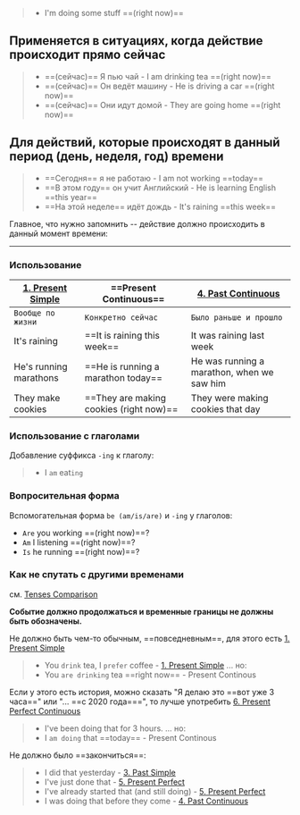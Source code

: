 > - I'm doing some stuff ==(right now)==

## Применяется в ситуациях, когда действие происходит прямо сейчас

> - ==(сейчас)== Я пью чай - I am drinking tea ==(right now)==
> - ==(сейчас)== Он ведёт машину - He is driving a car ==(right now)==
> - ==(сейчас)== Они идут домой - They are going home ==(right now)==

## Для действий, которые происходят в данный период (день, неделя, год) времени

> - ==Сегодня== я не работаю - I am not working ==today==
> - ==В этом году== он учит Английский - He is learning English ==this year==
> - ==На этой неделе== идёт дождь - It's raining ==this week==

Главное, что нужно запомнить -- действие должно происходить в данный момент времени:

-----

### Использование 

| [1. Present Simple](1.%20Present%20Simple.md) | ==Present Continuous== | [4. Past Continuous](4.%20Past%20Continuous.md) |
| - | - | - |
| `Вообще по жизни` | `Конкретно сейчас` | `Было раньше и прошло` |
| It's raining | ==It is raining this week== | It was raining last week |
| He's running marathons | ==He is running a marathon today== | He was running a marathon, when we saw him |
| They make cookies | ==They are making cookies (right now)== | They were making cookies that day |

### Использование с глаголами

Добавление суффикса `-ing` к глаголу:

> - I `am` eat`ing`

### Вопросительная форма

Вспомогательная форма `be (am/is/are)` и `-ing` у глаголов:

- `Are` you working ==(right now)==?
- `Am` I listening ==(right now)==?
- `Is` he running ==(right now)==?

### Как не спутать с другими временами

см. [Tenses Comparison](Tenses%20Comparison.md)

**Событие должно продолжаться и временные границы не должны быть обозначены.**

Не должно быть чем-то обычным, ==повседневным==, для этого есть [1. Present Simple](1.%20Present%20Simple.md)
> - You `drink` tea, I `prefer` coffee -  [1. Present Simple](1.%20Present%20Simple.md) 
> ... но:
> - You `are drinking` tea ==right now== - Present Continous

Если у этого есть история, можно сказать "Я делаю это ==вот уже 3 часа==" или "... ==с 2020 года===", то лучше употребить [6. Present Perfect Continuous](6.%20Present%20Perfect%20Continuous.md)
> - I've been doing that for 3 hours.
> ... но:
> - I `am doing` that ==today== - Present Continous

Не должно было ==закончиться==:
> - I did that yesterday - [3. Past Simple](3.%20Past%20Simple.md) 
> - I've just done that - [5. Present Perfect](5.%20Present%20Perfect.md)
> - I've already started that (and still doing) - [5. Present Perfect](5.%20Present%20Perfect.md)
> - I was doing that before they come - [4. Past Continuous](4.%20Past%20Continuous.md)
